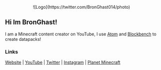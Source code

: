 <p align="center">![Logo](https://twitter.com/BronGhast014/photo)</p>

## Hi Im BronGhast!
I am a Minecraft content creator on YouTube, I use [Atom](atom.io) and [Blockbench](https://www.blockbench.net/) to create datapacks!

### Links
[Website](https://bronghast014.weebly.com/) |
[YouTube](https://www.youtube.com/channel/UCIcRQv3vxsl18xS2l2-0HYg) |
[Twitter](https://twitter.com/BronGhast014) |
[Instagram](https://www.instagram.com/bronghast014/) |
[Planet Minecraft](https://www.planetminecraft.com/member/bronghast014/)
